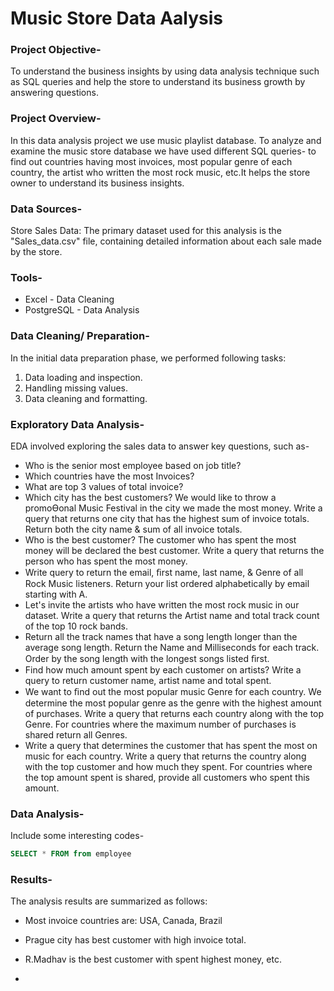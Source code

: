 # Music Store Data Aalysis

### Project Objective-

To understand the business insights by using data analysis technique such as SQL queries and help the store to understand its business growth by answering questions. 

### Project Overview-

In this data analysis project we use music playlist database. To analyze and examine the music store database we have used  different SQL queries- to find out countries having most invoices, most popular genre of each country, the artist who written the most rock music, etc.It helps the store owner to understand its business insights.

### Data Sources-

Store Sales Data: The primary dataset used for this analysis is the "Sales_data.csv" file, containing detailed information about each sale made by the store. 

### Tools-

- Excel - Data Cleaning
- PostgreSQL - Data Analysis

 ### Data Cleaning/ Preparation-

In the initial data preparation phase, we performed following tasks:
1. Data loading and inspection.
2. Handling missing values.
3. Data cleaning and formatting.
 
 ### Exploratory Data Analysis-

  EDA involved exploring the sales data to answer key questions, such as-

- Who is the senior most employee based on job title?
- Which countries have the most Invoices? 
- What are top 3 values of total invoice? 
- Which city has the best customers? We would like to throw a promoƟonal Music Festival in the city we made the most money. Write a query that returns one city that has the highest sum of invoice totals. Return 
  both the city name & sum of all invoice totals.  
- Who is the best customer? The customer who has spent the most money will be declared the best customer. Write a query that returns the person who has spent the most money.
- Write query to return the email, ﬁrst name, last name, & Genre of all Rock Music listeners. Return your list ordered alphabetically by email starting with A.  
- Let's invite the artists who have written the most rock music in our dataset. Write a query that returns the Artist name and total track count of the top 10 rock bands. 
- Return all the track names that have a song length longer than the average song length. Return the Name and Milliseconds for each track. Order by the song length with the longest songs listed ﬁrst.
- Find how much amount spent by each customer on artists? Write a query to return customer name, artist name and total spent.  
- We want to ﬁnd out the most popular music Genre for each country. We determine the most popular genre as the genre with the highest amount of purchases. Write a query that returns each country along with the 
  top Genre. For countries where the maximum number of purchases is shared return all Genres.  
- Write a query that determines the customer that has spent the most on music for each country. Write a query that returns the country along with the top customer and how much they spent. For countries where the 
  top amount spent is shared, provide all customers who spent this amount.

### Data Analysis-

  Include some interesting codes-

  ```sql
  SELECT * FROM from employee

 ````

 ### Results- 

 The analysis results are summarized as follows:
 
  - Most invoice countries are: USA, Canada, Brazil
  - Prague city has best customer with high invoice total.
  - R.Madhav is the best customer with spent highest money, etc.
   

   

    

    

   

   - 
    
